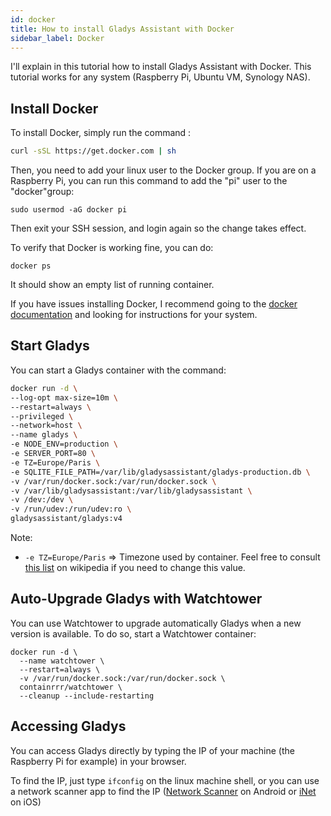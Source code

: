 ```yaml
---
id: docker
title: How to install Gladys Assistant with Docker
sidebar_label: Docker
---
```


I'll explain in this tutorial how to install Gladys Assistant with Docker. This tutorial works for any system (Raspberry Pi, Ubuntu VM, Synology NAS).

## Install Docker

To install Docker, simply run the command :

```bash
curl -sSL https://get.docker.com | sh
```

Then, you need to add your linux user to the Docker group. If you are on a Raspberry Pi, you can run this command to add the "pi" user to the "docker"group:

```
sudo usermod -aG docker pi
```

Then exit your SSH session, and login again so the change takes effect.

To verify that Docker is working fine, you can do:

```
docker ps
```

It should show an empty list of running container.

If you have issues installing Docker, I recommend going to the [docker documentation](https://docs.docker.com/) and looking for instructions for your system.

## Start Gladys

You can start a Gladys container with the command:

```bash
docker run -d \
--log-opt max-size=10m \
--restart=always \
--privileged \
--network=host \
--name gladys \
-e NODE_ENV=production \
-e SERVER_PORT=80 \
-e TZ=Europe/Paris \
-e SQLITE_FILE_PATH=/var/lib/gladysassistant/gladys-production.db \
-v /var/run/docker.sock:/var/run/docker.sock \
-v /var/lib/gladysassistant:/var/lib/gladysassistant \
-v /dev:/dev \
-v /run/udev:/run/udev:ro \
gladysassistant/gladys:v4
```

Note:

- `-e TZ=Europe/Paris` => Timezone used by container. Feel free to consult [this list](https://en.wikipedia.org/wiki/List_of_tz_database_time_zones) on wikipedia if you need to change this value.

## Auto-Upgrade Gladys with Watchtower

You can use Watchtower to upgrade automatically Gladys when a new version is available. To do so, start a Watchtower container:

```
docker run -d \
  --name watchtower \
  --restart=always \
  -v /var/run/docker.sock:/var/run/docker.sock \
  containrrr/watchtower \
  --cleanup --include-restarting
```

## Accessing Gladys

You can access Gladys directly by typing the IP of your machine (the Raspberry Pi for example) in your browser.

To find the IP, just type `ifconfig` on the linux machine shell, or you can use a network scanner app to find the IP ([Network Scanner](https://play.google.com/store/apps/details?id=com.easymobile.lan.scanner&hl=fr) on Android or [iNet](https://itunes.apple.com/fr/app/inet-network-scanner/id340793353?mt=8) on iOS)
